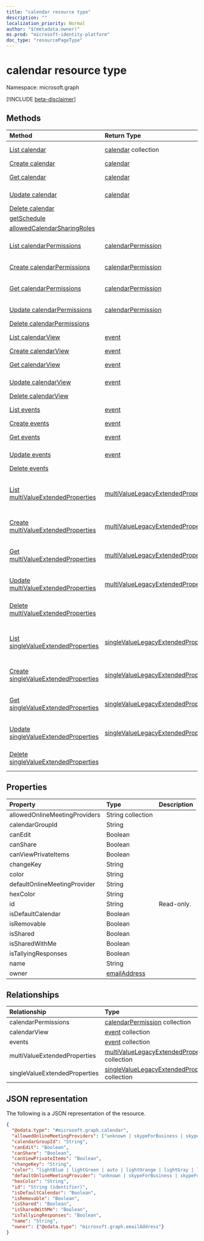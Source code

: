 ```yaml
---
title: "calendar resource type"
description: ""
localization_priority: Normal
author: "$(metadata.owner)"
ms.prod: "microsoft-identity-platform"
doc_type: "resourcePageType"
---
```


# calendar resource type

Namespace: microsoft.graph

[!INCLUDE [beta-disclaimer](../../includes/beta-disclaimer.md)]

## Methods

| Method                                                                                          | Return Type                                                                             | Description                                                                                                 |
| :---------------------------------------------------------------------------------------------- | :-------------------------------------------------------------------------------------- | :---------------------------------------------------------------------------------------------------------- |
| [List calendar](../api/calendar-list.md)                                                        | [calendar](calendar.md) collection                                                      | List properties and relationships of a calendar object.                                                     |
| [Create calendar](../api/calendar-create.md)                                                    | [calendar](calendar.md)                                                                 | Create a new calendar object.                                                                               |
| [Get calendar](../api/calendar-get.md)                                                          | [calendar](calendar.md)                                                                 | Read properties and relationships of a calendar object.                                                     |
| [Update calendar](../api/calendar-update.md)                                                    | [calendar](calendar.md)                                                                 | Update the properties of a calendar object.                                                                 |
| [Delete calendar](../api/calendar-delete.md)                                                    |                                                                                         | Delete a calendar object.                                                                                   |
| [getSchedule](../api/calendar-getSchedule.md)                                                   |                                                                                         |                                                                                                             |
| [allowedCalendarSharingRoles](../api/calendar-allowedCalendarSharingRoles.md)                   |                                                                                         |                                                                                                             |
| [List calendarPermissions](../api/calendar-list-calendarpermissions.md)                         | [calendarPermission](../resources/-calendarpermission.md)                               | Get the calendarPermission objects from a calendarPermissions navigation property.                          |
| [Create calendarPermissions](../api/calendar-post-calendarpermissions.md)                       | [calendarPermission](../resources/-calendarpermission.md)                               | Create a new calendarPermission object.                                                                     |
| [Get calendarPermissions](../api/calendar-get-calendarpermissions.md)                           | [calendarPermission](../resources/-calendarpermission.md)                               | Read the properties and relationships of a calendarPermission object.                                       |
| [Update calendarPermissions](../api/calendar-update-calendarpermissions.md)                     | [calendarPermission](../resources/-calendarpermission.md)                               | Update the properties of a calendarPermission object.                                                       |
| [Delete calendarPermissions](../api/calendar-delete-calendarpermissions.md)                     |                                                                                         | Delete a calendarPermission object.                                                                         |
| [List calendarView](../api/calendar-list-calendarview.md)                                       | [event](../resources/-event.md)                                                         | Get the event objects from a calendarView navigation property.                                              |
| [Create calendarView](../api/calendar-post-calendarview.md)                                     | [event](../resources/-event.md)                                                         | Create a new event object.                                                                                  |
| [Get calendarView](../api/calendar-get-calendarview.md)                                         | [event](../resources/-event.md)                                                         | Read the properties and relationships of an event object.                                                   |
| [Update calendarView](../api/calendar-update-calendarview.md)                                   | [event](../resources/-event.md)                                                         | Update the properties of an event object.                                                                   |
| [Delete calendarView](../api/calendar-delete-calendarview.md)                                   |                                                                                         | Delete an event object.                                                                                     |
| [List events](../api/calendar-list-events.md)                                                   | [event](../resources/-event.md)                                                         | Get the event objects from an events navigation property.                                                   |
| [Create events](../api/calendar-post-events.md)                                                 | [event](../resources/-event.md)                                                         | Create a new event object.                                                                                  |
| [Get events](../api/calendar-get-events.md)                                                     | [event](../resources/-event.md)                                                         | Read the properties and relationships of an event object.                                                   |
| [Update events](../api/calendar-update-events.md)                                               | [event](../resources/-event.md)                                                         | Update the properties of an event object.                                                                   |
| [Delete events](../api/calendar-delete-events.md)                                               |                                                                                         | Delete an event object.                                                                                     |
| [List multiValueExtendedProperties](../api/calendar-list-multivalueextendedproperties.md)       | [multiValueLegacyExtendedProperty](../resources/-multivaluelegacyextendedproperty.md)   | Get the multiValueLegacyExtendedProperty objects from a multiValueExtendedProperties navigation property.   |
| [Create multiValueExtendedProperties](../api/calendar-post-multivalueextendedproperties.md)     | [multiValueLegacyExtendedProperty](../resources/-multivaluelegacyextendedproperty.md)   | Create a new multiValueLegacyExtendedProperty object.                                                       |
| [Get multiValueExtendedProperties](../api/calendar-get-multivalueextendedproperties.md)         | [multiValueLegacyExtendedProperty](../resources/-multivaluelegacyextendedproperty.md)   | Read the properties and relationships of a multiValueLegacyExtendedProperty object.                         |
| [Update multiValueExtendedProperties](../api/calendar-update-multivalueextendedproperties.md)   | [multiValueLegacyExtendedProperty](../resources/-multivaluelegacyextendedproperty.md)   | Update the properties of a multiValueLegacyExtendedProperty object.                                         |
| [Delete multiValueExtendedProperties](../api/calendar-delete-multivalueextendedproperties.md)   |                                                                                         | Delete a multiValueLegacyExtendedProperty object.                                                           |
| [List singleValueExtendedProperties](../api/calendar-list-singlevalueextendedproperties.md)     | [singleValueLegacyExtendedProperty](../resources/-singlevaluelegacyextendedproperty.md) | Get the singleValueLegacyExtendedProperty objects from a singleValueExtendedProperties navigation property. |
| [Create singleValueExtendedProperties](../api/calendar-post-singlevalueextendedproperties.md)   | [singleValueLegacyExtendedProperty](../resources/-singlevaluelegacyextendedproperty.md) | Create a new singleValueLegacyExtendedProperty object.                                                      |
| [Get singleValueExtendedProperties](../api/calendar-get-singlevalueextendedproperties.md)       | [singleValueLegacyExtendedProperty](../resources/-singlevaluelegacyextendedproperty.md) | Read the properties and relationships of a singleValueLegacyExtendedProperty object.                        |
| [Update singleValueExtendedProperties](../api/calendar-update-singlevalueextendedproperties.md) | [singleValueLegacyExtendedProperty](../resources/-singlevaluelegacyextendedproperty.md) | Update the properties of a singleValueLegacyExtendedProperty object.                                        |
| [Delete singleValueExtendedProperties](../api/calendar-delete-singlevalueextendedproperties.md) |                                                                                         | Delete a singleValueLegacyExtendedProperty object.                                                          |

## Properties

| Property                      | Type                                         | Description |
| :---------------------------- | :------------------------------------------- | :---------- |
| allowedOnlineMeetingProviders | String collection                            |             |
| calendarGroupId               | String                                       |             |
| canEdit                       | Boolean                                      |             |
| canShare                      | Boolean                                      |             |
| canViewPrivateItems           | Boolean                                      |             |
| changeKey                     | String                                       |             |
| color                         | String                                       |             |
| defaultOnlineMeetingProvider  | String                                       |             |
| hexColor                      | String                                       |             |
| id                            | String                                       | Read-only.  |
| isDefaultCalendar             | Boolean                                      |             |
| isRemovable                   | Boolean                                      |             |
| isShared                      | Boolean                                      |             |
| isSharedWithMe                | Boolean                                      |             |
| isTallyingResponses           | Boolean                                      |             |
| name                          | String                                       |             |
| owner                         | [emailAddress](../resources/emailaddress.md) |             |

## Relationships

| Relationship                  | Type                                                                                              | Description |
| :---------------------------- | :------------------------------------------------------------------------------------------------ | :---------- |
| calendarPermissions           | [calendarPermission](../resources/calendarpermission.md) collection                               |             |
| calendarView                  | [event](../resources/event.md) collection                                                         |             |
| events                        | [event](../resources/event.md) collection                                                         |             |
| multiValueExtendedProperties  | [multiValueLegacyExtendedProperty](../resources/multivaluelegacyextendedproperty.md) collection   |             |
| singleValueExtendedProperties | [singleValueLegacyExtendedProperty](../resources/singlevaluelegacyextendedproperty.md) collection |             |

## JSON representation

The following is a JSON representation of the resource.

<!-- {
  "blockType": "resource",
  "keyProperty": "id",
  "@odata.type": "microsoft.graph.calendar",
  "baseType": "microsoft.graph.entity",
  "openType": False
}
-->

```json
{
  "@odata.type": "#microsoft.graph.calendar",
  "allowedOnlineMeetingProviders": ["unknown | skypeForBusiness | skypeForConsumer | teamsForBusiness"],
  "calendarGroupId": "String",
  "canEdit": "Boolean",
  "canShare": "Boolean",
  "canViewPrivateItems": "Boolean",
  "changeKey": "String",
  "color": "lightBlue | lightGreen | auto | lightOrange | lightGray | lightYellow | lightTeal | lightPink | lightBrown | lightRed | maxColor",
  "defaultOnlineMeetingProvider": "unknown | skypeForBusiness | skypeForConsumer | teamsForBusiness",
  "hexColor": "String",
  "id": "String (identifier)",
  "isDefaultCalendar": "Boolean",
  "isRemovable": "Boolean",
  "isShared": "Boolean",
  "isSharedWithMe": "Boolean",
  "isTallyingResponses": "Boolean",
  "name": "String",
  "owner": {"@odata.type": "microsoft.graph.emailAddress"}
}
```
